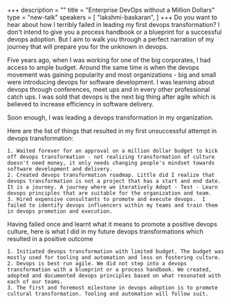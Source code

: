 +++
description = ""
title = "Enterprise DevOps without a Million Dollars"
type = "new-talk"
speakers = [
        "lakshmi-baskaran",
]
+++
Do you want to hear about how I terribly failed in leading my first devops transformation? I don't intend to give you a process handbook or a blueprint for a successful devops adoption. But I aim to walk you through a perfect narration of my journey that will prepare you for the unknown in devops.

Five years ago, when I was working for one of the big corporates, I had access to ample budget. Around the same time is when the devops movement was gaining popularity and most organizations - big and small were introducing devops for software development. I was learning about devops through conferences, meet ups and in every other professional catch ups. I was sold that devops is the next big thing after agile which is believed to increase efficiency in software delivery. 

Soon enough, I was leading a devops transformation in my organization. 

Here are the list of things that resulted in my first unsuccessful attempt in devops transformation:

	1. Waited forever for an approval on a million dollar budget to kick off devops transformation - not realizing transformation of culture doesn't need money, it only needs changing people's mindset towards software development and delivery. 
	2. Created devops transformation roadmap. Little did I realize that devops transformation is not a project that has a start and end date. It is a journey. A journey where we iteratively Adopt - Test - Learn devops principles that are suitable for the organization and team.
	3. Hired expensive consultants to promote and execute devops.  I failed to identify devops influencers within my teams and train them in devops promotion and execution. 

Having failed once and learnt what it means to promote a positive devops culture, here is what I did in my future devops transformations which resulted in a positive outcome

	1. Initiated devops transformation with limited budget. The budget was mostly used for tooling and automation and less on fostering culture. 
	2. Devops is best run agile. We did not step into a devops transformation with a blueprint or a process handbook. We created, adopted and documented devops principles based on what resonated with each of our teams. 
	3. The first and foremost milestone in devops adoption is to promote cultural transformation. Tooling and automation will follow suit.